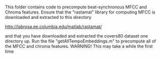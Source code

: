 This folder contains code to precompute beat-synchronous MFCC and Chroma features.  Ensure that the "rastamat" library for computing MFCC is downloaded and extracted to this directory

http://labrosa.ee.columbia.edu/matlab/rastamat/

and that you have downloaded and extracted the covers80 dataset one directory up.  Run the file "getAllTempoEmbeddings.m" to precompute all of the MFCC and chroma features.
WARNING!  This may take a while the first time
